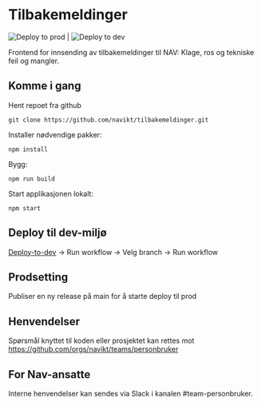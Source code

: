 # Tilbakemeldinger

![Deploy to prod](https://github.com/navikt/tilbakemeldinger/workflows/Deploy%20to%20prod/badge.svg) | ![Deploy to dev](https://github.com/navikt/tilbakemeldinger/workflows/Deploy%20to%20dev/badge.svg)

Frontend for innsending av tilbakemeldinger til NAV: Klage, ros og tekniske feil og mangler.

## Komme i gang

Hent repoet fra github

```
git clone https://github.com/navikt/tilbakemeldinger.git
```

Installer nødvendige pakker:

```
npm install
```

Bygg:

```
npm run build
```

Start applikasjonen lokalt:

```
npm start
```

## Deploy til dev-miljø

[Deploy-to-dev](https://github.com/navikt/tilbakemeldinger/actions/workflows/deploy.dev.yml) -> Run workflow -> Velg branch -> Run workflow

## Prodsetting

Publiser en ny release på main for å starte deploy til prod

## Henvendelser

Spørsmål knyttet til koden eller prosjektet kan rettes mot https://github.com/orgs/navikt/teams/personbruker

## For Nav-ansatte

Interne henvendelser kan sendes via Slack i kanalen #team-personbruker.
